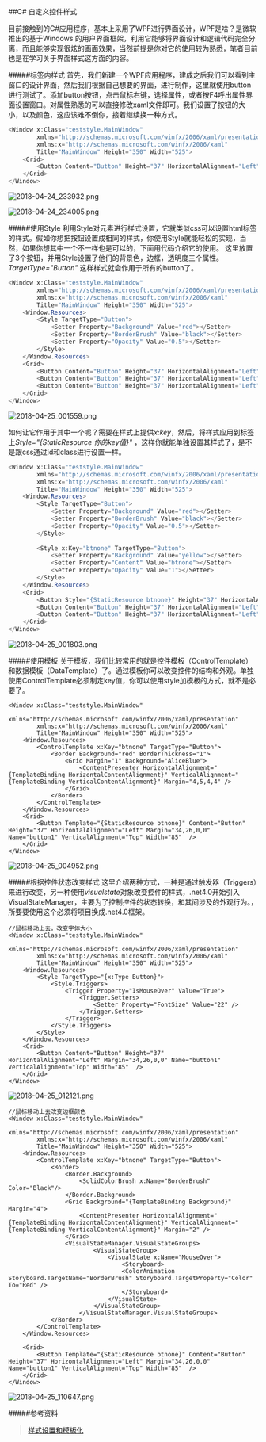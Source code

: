 ##C# 自定义控件样式

目前接触到的C#应用程序，基本上采用了WPF进行界面设计，WPF是啥？是微软推出的基于Windows 的用户界面框架，利用它能够将界面设计和逻辑代码完全分离，而且能够实现很炫的画面效果，当然前提是你对它的使用较为熟悉，笔者目前也是在学习关于界面样式这方面的内容。

#####标签内样式
首先，我们新建一个WPF应用程序，建成之后我们可以看到主窗口的设计界面，然后我们根据自己想要的界面，进行制作，这里就使用button进行测试了。添加button按钮，点击鼠标右键，选择属性，或者按F4呼出属性界面设置窗口。对属性熟悉的可以直接修改xaml文件即可。我们设置了按钮的大小，以及颜色，这应该难不倒你，接着继续换一种方式。
```C#
<Window x:Class="teststyle.MainWindow"
        xmlns="http://schemas.microsoft.com/winfx/2006/xaml/presentation"
        xmlns:x="http://schemas.microsoft.com/winfx/2006/xaml"
        Title="MainWindow" Height="350" Width="525">
    <Grid>
        <Button Content="Button" Height="37" HorizontalAlignment="Left" Margin="34,26,0,0" Name="button1" VerticalAlignment="Top" Width="85" Background="#FFE99A9A" />
    </Grid>
</Window>
```
![2018-04-24_233932.png](https://upload-images.jianshu.io/upload_images/3956112-c6f1542510995f16.png?imageMogr2/auto-orient/strip%7CimageView2/2/w/1240)

![2018-04-24_234005.png](https://upload-images.jianshu.io/upload_images/3956112-ad6da06c16573535.png?imageMogr2/auto-orient/strip%7CimageView2/2/w/1240)

#####使用Style
利用Style对元素进行样式设置，它就类似css可以设置html标签的样式。假如你想把按钮设置成相同的样式，你使用Style就能轻松的实现，当然，如果你想其中一个不一样也是可以的，下面用代码介绍它的使用。
这里放置了3个按钮，并用Style设置了他们的背景色，边框，透明度三个属性。
*TargetType="Button"* 这样样式就会作用于所有的button了。
```C#
<Window x:Class="teststyle.MainWindow"
        xmlns="http://schemas.microsoft.com/winfx/2006/xaml/presentation"
        xmlns:x="http://schemas.microsoft.com/winfx/2006/xaml"
        Title="MainWindow" Height="350" Width="525">
    <Window.Resources>
        <Style TargetType="Button">
            <Setter Property="Background" Value="red"></Setter>
            <Setter Property="BorderBrush" Value="black"></Setter>
            <Setter Property="Opacity" Value="0.5"></Setter>
        </Style>
    </Window.Resources>
    <Grid>
        <Button Content="Button" Height="37" HorizontalAlignment="Left" Margin="34,26,0,0" Name="button1" VerticalAlignment="Top" Width="85"  />
        <Button Content="Button" Height="37" HorizontalAlignment="Left" Margin="211,27,0,0" Name="button2" VerticalAlignment="Top" Width="85" />
        <Button Content="Button" Height="37" HorizontalAlignment="Left" Margin="384,27,0,0" Name="button3" VerticalAlignment="Top" Width="85" />
    </Grid>
</Window>
```
![2018-04-25_001559.png](https://upload-images.jianshu.io/upload_images/3956112-99673cf8f685a574.png?imageMogr2/auto-orient/strip%7CimageView2/2/w/1240)

如何让它作用于其中一个呢？需要在样式上提供*x:key*，然后，将样式应用到标签上*Style="{StaticResource 你的key值}"* ，这样你就能单独设置其样式了，是不是跟css通过id和class进行设置一样。
```C#
<Window x:Class="teststyle.MainWindow"
        xmlns="http://schemas.microsoft.com/winfx/2006/xaml/presentation"
        xmlns:x="http://schemas.microsoft.com/winfx/2006/xaml"
        Title="MainWindow" Height="350" Width="525">
    <Window.Resources>
        <Style TargetType="Button">
            <Setter Property="Background" Value="red"></Setter>
            <Setter Property="BorderBrush" Value="black"></Setter>
            <Setter Property="Opacity" Value="0.5"></Setter>
        </Style>
        
        <Style x:Key="btnone" TargetType="Button">
            <Setter Property="Background" Value="yellow"></Setter>
            <Setter Property="Content" Value="btnone"></Setter>
            <Setter Property="Opacity" Value="1"></Setter>
        </Style>
    </Window.Resources>
    <Grid>
        <Button Style="{StaticResource btnone}" Height="37" HorizontalAlignment="Left" Margin="34,26,0,0" Name="button1" VerticalAlignment="Top" Width="85"  />
        <Button Content="Button" Height="37" HorizontalAlignment="Left" Margin="211,27,0,0" Name="button2" VerticalAlignment="Top" Width="85" />
        <Button Content="Button" Height="37" HorizontalAlignment="Left" Margin="384,27,0,0" Name="button3" VerticalAlignment="Top" Width="85" />
    </Grid>
</Window>
```
![2018-04-25_001803.png](https://upload-images.jianshu.io/upload_images/3956112-f3cca5d8ce4c667a.png?imageMogr2/auto-orient/strip%7CimageView2/2/w/1240)

#####使用模板
关于模板，我们比较常用的就是控件模板（ControlTemplate）和数据模板（DataTemplate）了。通过模板你可以改变控件的结构和外观。单独使用ControlTemplate必须制定key值，你可以使用style加模板的方式，就不是必要了。
```
<Window x:Class="teststyle.MainWindow"
        xmlns="http://schemas.microsoft.com/winfx/2006/xaml/presentation"
        xmlns:x="http://schemas.microsoft.com/winfx/2006/xaml"
        Title="MainWindow" Height="350" Width="525">
    <Window.Resources>
        <ControlTemplate x:Key="btnone" TargetType="Button">
            <Border Background="red" BorderThickness="1">
                <Grid Margin="1" Background="AliceBlue">
                    <ContentPresenter HorizontalAlignment="{TemplateBinding HorizontalContentAlignment}" VerticalAlignment="{TemplateBinding VerticalContentAlignment}" Margin="4,5,4,4" />
                </Grid>
            </Border>
        </ControlTemplate>
    </Window.Resources>
    <Grid>
        <Button Template="{StaticResource btnone}" Content="Button" Height="37" HorizontalAlignment="Left" Margin="34,26,0,0" Name="button1" VerticalAlignment="Top" Width="85"  />
    </Grid>
</Window>
```
![2018-04-25_004952.png](https://upload-images.jianshu.io/upload_images/3956112-a08da736305c5325.png?imageMogr2/auto-orient/strip%7CimageView2/2/w/1240)

#####根据控件状态改变样式
这里介绍两种方式，一种是通过触发器（Triggers）来进行改变，另一种使用*visualstate*对象改变控件的样式，.net4.0开始引入VisualStateManager，主要为了控制控件的状态转换，和其间涉及的外观行为。，所要要使用这个必须将项目换成.net4.0框架。

```
//鼠标移动上去，改变字体大小
<Window x:Class="teststyle.MainWindow"
        xmlns="http://schemas.microsoft.com/winfx/2006/xaml/presentation"
        xmlns:x="http://schemas.microsoft.com/winfx/2006/xaml"
        Title="MainWindow" Height="350" Width="525">
    <Window.Resources>
        <Style TargetType="{x:Type Button}">
            <Style.Triggers>
                <Trigger Property="IsMouseOver" Value="True">
                    <Trigger.Setters>
                        <Setter Property="FontSize" Value="22" />
                    </Trigger.Setters>
                </Trigger>
            </Style.Triggers>
        </Style>
    </Window.Resources>
    <Grid>
        <Button Content="Button" Height="37" HorizontalAlignment="Left" Margin="34,26,0,0" Name="button1" VerticalAlignment="Top" Width="85"  />
    </Grid>
</Window>
```
![2018-04-25_012121.png](https://upload-images.jianshu.io/upload_images/3956112-8d3701e36c03187a.png?imageMogr2/auto-orient/strip%7CimageView2/2/w/1240)

```
//鼠标移动上去改变边框颜色
<Window x:Class="teststyle.MainWindow"
        xmlns="http://schemas.microsoft.com/winfx/2006/xaml/presentation"
        xmlns:x="http://schemas.microsoft.com/winfx/2006/xaml"
        Title="MainWindow" Height="350" Width="525">
    <Window.Resources>
        <ControlTemplate x:Key="btnone" TargetType="Button">
            <Border>
                <Border.Background>
                    <SolidColorBrush x:Name="BorderBrush" Color="Black"/>
                </Border.Background>
                <Grid Background="{TemplateBinding Background}" Margin="4">
                    <ContentPresenter HorizontalAlignment="{TemplateBinding HorizontalContentAlignment}" VerticalAlignment="{TemplateBinding VerticalContentAlignment}" Margin="2" />
                </Grid>
                <VisualStateManager.VisualStateGroups>
                        <VisualStateGroup>
                            <VisualState x:Name="MouseOver">
                                <Storyboard>
                                <ColorAnimation Storyboard.TargetName="BorderBrush" Storyboard.TargetProperty="Color" To="Red" />
                                </Storyboard>
                            </VisualState>
                        </VisualStateGroup>
                    </VisualStateManager.VisualStateGroups>
            </Border>
        </ControlTemplate>
    </Window.Resources>

    <Grid>
        <Button Template="{StaticResource btnone}" Content="Button" Height="37" HorizontalAlignment="Left" Margin="34,26,0,0" Name="button1" VerticalAlignment="Top" Width="85"  />
    </Grid>
</Window>
```
![2018-04-25_110647.png](https://upload-images.jianshu.io/upload_images/3956112-c2d7db5188be58bf.png?imageMogr2/auto-orient/strip%7CimageView2/2/w/1240)

#####参考资料
>[样式设置和模板化](https://docs.microsoft.com/zh-cn/dotnet/framework/wpf/controls/styling-and-templating)